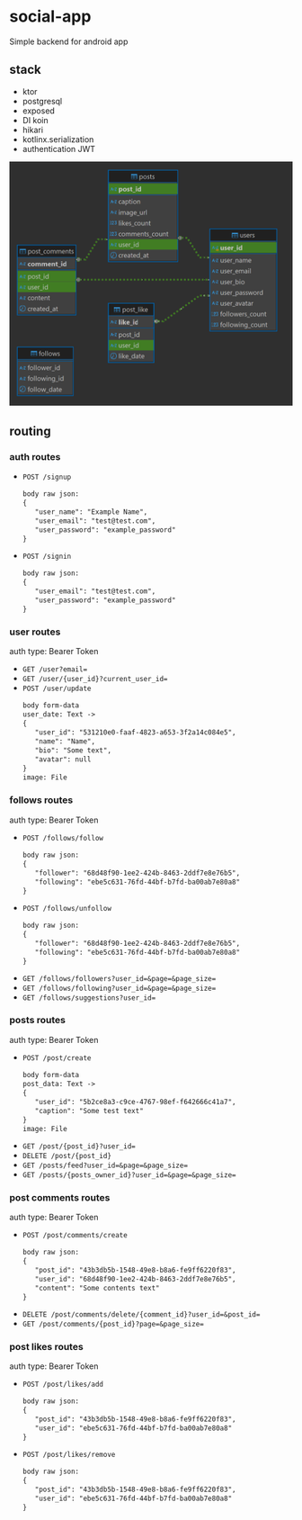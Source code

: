 # social-app
Simple backend for android app

## stack
- ktor
- postgresql
- exposed
- DI koin
- hikari
- kotlinx.serialization
- authentication JWT

![database_scheme.png](gradle/database_scheme.png)

## routing
### auth routes
- `POST /signup`
  ```
  body raw json:
  {
     "user_name": "Example Name",
     "user_email": "test@test.com",
     "user_password": "example_password"
  }
  ```
- `POST /signin`
  ```
  body raw json:
  {
     "user_email": "test@test.com",
     "user_password": "example_password"
  }
  ```

### user routes
auth type: Bearer Token
- `GET /user?email=`
- `GET /user/{user_id}?current_user_id=`
- `POST /user/update`
  ```
  body form-data
  user_date: Text -> 
  {
     "user_id": "531210e0-faaf-4823-a653-3f2a14c084e5",
     "name": "Name",
     "bio": "Some text",
     "avatar": null
  }
  image: File
  ```

### follows routes
auth type: Bearer Token
- `POST /follows/follow`
  ```
  body raw json:
  {
     "follower": "68d48f90-1ee2-424b-8463-2ddf7e8e76b5",
     "following": "ebe5c631-76fd-44bf-b7fd-ba00ab7e80a8"
  }
  ```
- `POST /follows/unfollow`
  ```
  body raw json:
  {
     "follower": "68d48f90-1ee2-424b-8463-2ddf7e8e76b5",
     "following": "ebe5c631-76fd-44bf-b7fd-ba00ab7e80a8"
  }
  ```
- `GET /follows/followers?user_id=&page=&page_size=`
- `GET /follows/following?user_id=&page=&page_size=`
- `GET /follows/suggestions?user_id=`

### posts routes
auth type: Bearer Token
- `POST /post/create`
  ```
  body form-data
  post_data: Text -> 
  {
     "user_id": "5b2ce8a3-c9ce-4767-98ef-f642666c41a7",
     "caption": "Some test text"
  }
  image: File
  ```
- `GET /post/{post_id}?user_id=`
- `DELETE /post/{post_id}`
- `GET /posts/feed?user_id=&page=&page_size=`
- `GET /posts/{posts_owner_id}?user_id=&page=&page_size=`

### post comments routes
auth type: Bearer Token
- `POST /post/comments/create`
  ```
  body raw json:
  {
     "post_id": "43b3db5b-1548-49e8-b8a6-fe9ff6220f83",
     "user_id": "68d48f90-1ee2-424b-8463-2ddf7e8e76b5",
     "content": "Some contents text"
  }
  ```
- `DELETE /post/comments/delete/{comment_id}?user_id=&post_id=`
- `GET /post/comments/{post_id}?page=&page_size=`

### post likes routes
auth type: Bearer Token
- `POST /post/likes/add`
  ```
  body raw json:
  {
     "post_id": "43b3db5b-1548-49e8-b8a6-fe9ff6220f83",
     "user_id": "ebe5c631-76fd-44bf-b7fd-ba00ab7e80a8"
  }
  ```
- `POST /post/likes/remove`
  ```
  body raw json:
  {
     "post_id": "43b3db5b-1548-49e8-b8a6-fe9ff6220f83",
     "user_id": "ebe5c631-76fd-44bf-b7fd-ba00ab7e80a8"
  }
  ```
